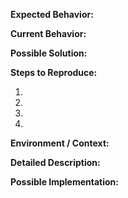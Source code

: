 <!--- Provide a general summary of the issue in the Title above -->

__Expected Behavior:__
<!--- Tell us what should happen -->

__Current Behavior:__
<!--- Tell us what happens instead of the expected behavior -->

__Possible Solution:__
<!--- Not obligatory, but suggest a fix/reason for the bug, -->

__Steps to Reproduce:__
<!--- Provide a link to a live example, or an unambiguous set of steps to -->
<!--- reproduce this bug. Include code to reproduce, if relevant -->
1.
2.
3.
4.

__Environment / Context:__
<!--- Client Side? Server Side? -->
<!--- How has this issue affected you? What are you trying to accomplish? -->
<!--- Providing context helps us come up with a solution that is most useful in the real world -->

<!--- Provide a general summary of the issue in the Title above -->

__Detailed Description:__
<!--- Provide a detailed description of the change or addition you are proposing -->

__Possible Implementation:__
<!--- Not obligatory, but suggest an idea for implementing addition or change -->
